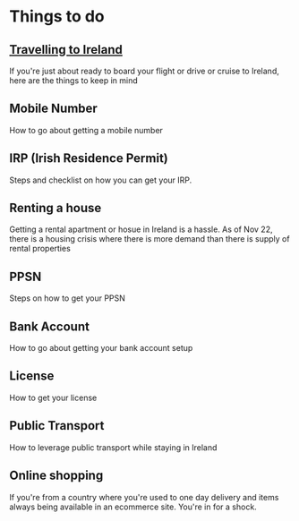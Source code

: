 # Things to do

## [Travelling to Ireland](https://github.com/arvindrao0000/irelandrelocationguide/blob/147853afd016f706673f786f778d08d5112ae26f/Travelling%20to%20Ireland)
If you're just about ready to board your flight or drive or cruise to Ireland, here are the things to keep in mind

## Mobile Number
How to go about getting a mobile number

## IRP (Irish Residence Permit)
Steps and checklist on how you can get your IRP.

## Renting a house
Getting a rental apartment or hosue in Ireland is a hassle. As of Nov 22, there is a housing crisis where there is more demand than there is supply of rental properties

## PPSN
Steps on how to get your PPSN

## Bank Account
How to go about getting your bank account setup

## License
How to get your license

## Public Transport
How to leverage public transport while staying in Ireland

## Online shopping
If you're from a country where you're used to one day delivery and items always being available in an ecommerce site. You're in for a shock.
